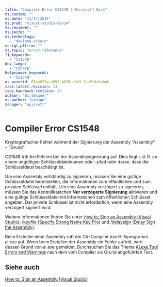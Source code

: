 ```yaml
---
title: "Compiler Error CS1548 | Microsoft Docs"
ms.custom: ""
ms.date: "11/17/2016"
ms.prod: "visual-studio-dev14"
ms.reviewer: ""
ms.suite: ""
ms.technology: 
  - "devlang-csharp"
ms.tgt_pltfrm: ""
ms.topic: "error-reference"
f1_keywords: 
  - "CS1548"
dev_langs: 
  - "CSharp"
helpviewer_keywords: 
  - "CS1548"
ms.assetid: 63a467fa-d85f-4876-a8c9-2ae5fdebebab
caps.latest.revision: 13
caps.handback.revision: 13
author: "BillWagner"
ms.author: "wiwagn"
manager: "wpickett"
---
```

# Compiler Error CS1548
Kryptografischer Fehler während der Signierung der Assembly "Assembly" – "Grund"  
  
 CS1548 tritt bei Fehlern bei der Assemblysignierung auf.  Dies liegt i. d. R. an einem ungültigen Schlüsseldateinamen oder \-pfad oder daran, dass die Schlüsseldatei beschädigt ist.  
  
 Um eine Assembly vollständig zu signieren, müssen Sie eine gültige Schlüsseldatei bereitstellen, die Informationen zum öffentlichen und zum privaten Schlüssel enthält.  Um eine Assembly verzögert zu signieren, müssen Sie das Kontrollkästchen **Nur verzögerte Signierung** aktivieren und eine gültige Schlüsseldatei mit Informationen zum öffentlichen Schlüssel angeben.  Der private Schlüssel ist nicht erforderlich, wenn eine Assembly verzögert signiert wird.  
  
 Weitere Informationen finden Sie unter [How to: Sign an Assembly \(Visual Studio\)](http://msdn.microsoft.com/de-de/f468a7d3-234c-4353-924d-8e0ae5896564), [\/keyfile \(Specify Strong Name Key File\)](../../../csharp/language-reference/compiler-options/keyfile-compiler-option.md) und [\/delaysign \(Delay Sign the Assembly\)](../../../csharp/language-reference/compiler-options/delaysign-compiler-option.md).  
  
 Beim Erstellen einer Assembly ruft der C\#\-Compiler das Hilfsprogramm al.exe auf.  Wenn beim Erstellen der Assembly ein Fehler auftritt, wird dessen Grund von al.exe gemeldet.  Durchsuchen Sie das Thema [Al.exe Tool Errors and Warnings](http://msdn.microsoft.com/de-de/7f125d49-0a03-47a6-9ba9-d61a679a7d4b) nach dem vom Compiler als Grund angeführten Text.  
  
## Siehe auch  
 [How to: Sign an Assembly \(Visual Studio\)](http://msdn.microsoft.com/de-de/f468a7d3-234c-4353-924d-8e0ae5896564)
